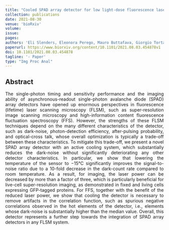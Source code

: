 ```yaml
---
title: "Cooled SPAD array detector for low light-dose fluorescence laser scanning microscopy"
collection: publications
date: 2021-08-30
venue: 'bioRxiv'
volume: 
issue: 
pages: 
authors: 'Eli Slenders, Eleonora Perego, Mauro Buttafava, Giorgio Tortarolo, Enrico Conca, Sabrina Zappone, Agnieszka Pierzynska-Mach, Federica Villa, Enrica Maria Petrini, Andrea Barberis, Alberto Tosi, Giuseppe Vicidomini'
paperurl: https://www.biorxiv.org/content/10.1101/2021.08.03.454878v1
doi: 10.1101/2021.08.03.454878
tagline: '- Paper'
type: "Img Proc Anal"
---
```


<h2> Abstract </h2>
<p align= "justify">
The single-photon timing and sensitivity performance and the imaging ability of asynchronous-readout single-photon avalanche diode (SPAD) array detectors have opened up enormous perspectives in fluorescence (lifetime) laser scanning microscopy (FLSM), such as super-resolution image scanning microscopy and high-information content fluorescence fluctuation spectroscopy (FFS). However, the strengths of these FLSM techniques depend on the many different characteristics of the detector, such as dark-noise, photon-detection efficiency, after-pulsing probability, and optical-cross talk, whose overall optimization is typically a trade-off between these characteristics. To mitigate this trade-off, we present a novel SPAD array detector with an active cooling system, which substantially reduces the dark-noise without significantly deteriorating any other detector characteristics. In particular, we show that lowering the temperature of the sensor to −15°C significantly improves the signal-to-noise ratio due to a 10-fold decrease in the dark-count rate compared to room temperature. As a result, for imaging, the laser power can be decreased by more than a factor of three, which is particularly beneficial for live-cell super-resolution imaging, as demonstrated in fixed and living cells expressing GFP-tagged proteins. For FFS, together with the benefit of the reduced laser power, we show that cooling the detector is necessary to remove artifacts in the correlation function, such as spurious negative correlations observed in the hot elements of the detector, i.e., elements whose dark-noise is substantially higher than the median value. Overall, this detector represents a further step towards the integration of SPAD array detectors in any FLSM system.


